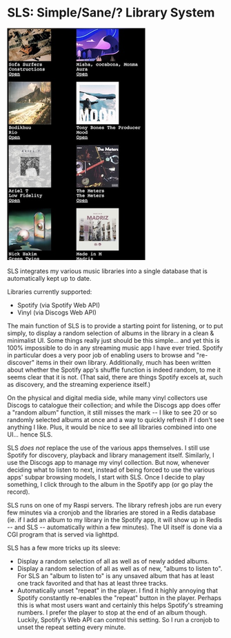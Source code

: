 # SLS: Simple/Sane/? Library System

![](screenshot.jpg)

SLS integrates my various music libraries into a single database that is
automatically kept up to date.

Libraries currently supported:

* Spotify (via Spotify Web API)
* Vinyl (via Discogs Web API)

The main function of SLS is to provide a starting point for listening, or to
put simply, to display a random selection of albums in the library in a clean &
minimalist UI. Some things really just should be this simple... and yet this is
100% impossible to do in any streaming music app I have ever tried. Spotify in
particular does a very poor job of enabling users to browse and
"re-discover" items in their own library. Additionally, much has been written
about whether the Spotify app's shuffle function is indeed random, to me it
seems clear that it is not. (That said, there are things Spotify excels at,
such as discovery, and the streaming experience itself.)

On the physical and digital media side, while many vinyl collectors use Discogs
to catalogue their collection; and while the Discogs app does offer a "random
album" function, it still misses the mark -- I like to see 20 or so randomly
selected albums at once and a way to quickly refresh if I don't see anything I
like. Plus, it would be nice to see all libraries combined into one UI... hence
SLS.

SLS *does not* replace the use of the various apps themselves. I still use
Spotify for discovery, playback and library management itself. Similarly, I use
the Discogs app to manage my vinyl collection. But now, whenever deciding what
to listen to next, instead of being forced to use the various apps' subpar
browsing models, I start with SLS. Once I decide to play something, I click
through to the album in the Spotify app (or go play the record).

SLS runs on one of my Raspi servers. The library refresh jobs are run every few
minutes via a cronjob and the libraries are stored in a Redis database (ie. if
I add an album to my library in the Spotify app, it will show up in Redis --
and SLS -- automatically within a few minutes). The UI itself is done via a CGI
program that is served via lighttpd.

SLS has a few more tricks up its sleeve:

* Display a random selection of all as well as of newly added albums.
* Display a random selection of all as well as of new, "albums to listen to".
  For SLS an "album to listen to" is any unsaved album that has at least one
  track favorited and that has at least three tracks.
* Automatically unset "repeat" in the player. I find it highly annoying that
  Spotify constantly re-enables the "repeat" button in the player. Perhaps this
  is what most users want and certainly this helps Spotify's streaming numbers.
  I prefer the player to stop at the end of an album though. Luckily, Spotify's
  Web API can control this setting. So I run a cronjob to unset the repeat
  setting every minute.


